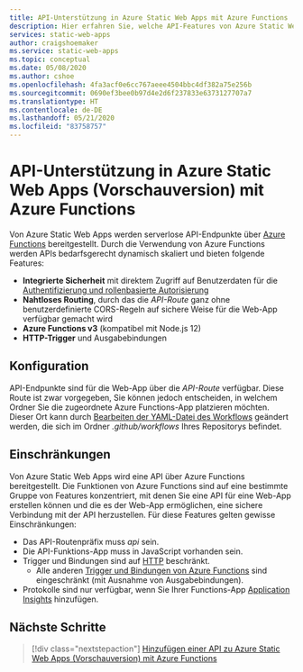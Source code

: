 ```yaml
---
title: API-Unterstützung in Azure Static Web Apps mit Azure Functions
description: Hier erfahren Sie, welche API-Features von Azure Static Web Apps unterstützt werden.
services: static-web-apps
author: craigshoemaker
ms.service: static-web-apps
ms.topic: conceptual
ms.date: 05/08/2020
ms.author: cshoe
ms.openlocfilehash: 4fa3acf0e6cc767aeee4504bbc4df382a75e256b
ms.sourcegitcommit: 0690ef3bee0b97d4e2d6f237833e6373127707a7
ms.translationtype: HT
ms.contentlocale: de-DE
ms.lasthandoff: 05/21/2020
ms.locfileid: "83758757"
---
```

# <a name="api-support-in-azure-static-web-apps-preview-with-azure-functions"></a>API-Unterstützung in Azure Static Web Apps (Vorschauversion) mit Azure Functions

Von Azure Static Web Apps werden serverlose API-Endpunkte über [Azure Functions](../azure-functions/functions-overview.md) bereitgestellt. Durch die Verwendung von Azure Functions werden APIs bedarfsgerecht dynamisch skaliert und bieten folgende Features:

- **Integrierte Sicherheit** mit direktem Zugriff auf Benutzerdaten für die [Authentifizierung und rollenbasierte Autorisierung](user-information.md)
- **Nahtloses Routing**, durch das die _API-Route_ ganz ohne benutzerdefinierte CORS-Regeln auf sichere Weise für die Web-App verfügbar gemacht wird
- **Azure Functions v3** (kompatibel mit Node.js 12)
- **HTTP-Trigger** und Ausgabebindungen

## <a name="configuration"></a>Konfiguration

API-Endpunkte sind für die Web-App über die _API-Route_ verfügbar. Diese Route ist zwar vorgegeben, Sie können jedoch entscheiden, in welchem Ordner Sie die zugeordnete Azure Functions-App platzieren möchten. Dieser Ort kann durch [Bearbeiten der YAML-Datei des Workflows](github-actions-workflow.md#build-and-deploy) geändert werden, die sich im Ordner _.github/workflows_ Ihres Repositorys befindet.

## <a name="constraints"></a>Einschränkungen

Von Azure Static Web Apps wird eine API über Azure Functions bereitgestellt. Die Funktionen von Azure Functions sind auf eine bestimmte Gruppe von Features konzentriert, mit denen Sie eine API für eine Web-App erstellen können und die es der Web-App ermöglichen, eine sichere Verbindung mit der API herzustellen. Für diese Features gelten gewisse Einschränkungen:

- Das API-Routenpräfix muss _api_ sein.
- Die API-Funktions-App muss in JavaScript vorhanden sein.
- Trigger und Bindungen sind auf [HTTP](../azure-functions/functions-bindings-http-webhook.md) beschränkt.
  - Alle anderen [Trigger und Bindungen von Azure Functions](../azure-functions/functions-triggers-bindings.md#supported-bindings) sind eingeschränkt (mit Ausnahme von Ausgabebindungen).
- Protokolle sind nur verfügbar, wenn Sie Ihrer Functions-App [Application Insights](../azure-functions/functions-monitoring.md) hinzufügen.

## <a name="next-steps"></a>Nächste Schritte

> [!div class="nextstepaction"]
> [Hinzufügen einer API zu Azure Static Web Apps (Vorschauversion) mit Azure Functions](add-api.md)
